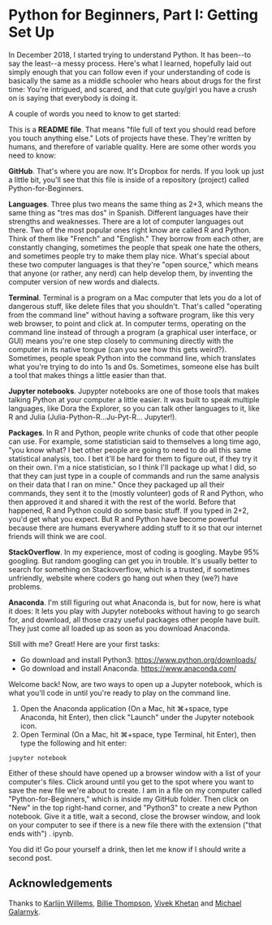 # Python for Beginners, Part I: Getting Set Up 

In December 2018, I started trying to understand Python. It has been--to say the least--a messy process. Here's what I learned, hopefully laid out simply enough that you can follow even if your understanding of code is basically the same as a middle schooler who hears about drugs for the first time: You're intrigued, and scared, and that cute guy/girl you have a crush on is saying that everybody is doing it. 

A couple of words you need to know to get started: 

This is a **README file**. That means "file full of text you should read before you touch anything else." Lots of projects have these. They're written by humans, and therefore of variable quality. Here are some other words you need to know: 

**GitHub**. That's where you are now. It's Dropbox for nerds. If you look up just a little bit, you'll see that this file is inside of a repository (project) called Python-for-Beginners. 

**Languages**. Three plus two means the same thing as 2+3, which means the same thing as "tres mas dos" in Spanish. Different languages have their strengths and weaknesses. There are a lot of computer languages out there. Two of the most popular ones right know are called R and Python. Think of them like "French" and "English." They borrow from each other, are constantly changing, sometimes the people that speak one hate the others, and sometimes people try to make them play nice. What's special about these two computer languages is that they're "open source," which means that anyone (or rather, any nerd) can help develop them, by inventing the computer version of new words and dialects. 

**Terminal**. Terminal is a program on a Mac computer that lets you do a lot of dangerous stuff, like delete files that you shouldn't. That's called "operating from the command line" without having a software program, like this very web browser, to point and click at. In computer terms, operating on the command line instead of through a program (a graphical user interface, or GUI) means you're one step closely to communing directly with the computer in its native tongue (can you see how this gets weird?). Sometimes, people speak Python into the command line, which translates what you're trying to do into 1s and 0s. Sometimes, someone else has built a tool that makes things a little easier than that. 

**Jupyter notebooks**. Jupypter notebooks are one of those tools that makes talking Python at your computer a little easier. It was built to speak multiple languages, like Dora the Explorer, so you can talk other languages to it, like R and Julia (Julia-Python-R...Ju-Pyt-R... Jupyter!). 

**Packages**. In R and Python, people write chunks of code that other people can use. For example, some statistician said to themselves a long time ago, "you know what? I bet other people are going to need to do all this same statistical analysis, too. I bet it'll be hard for them to figure out, if they try it on their own. I'm a nice statistician, so I think I'll package up what I did, so that they can just type in a couple of commands and run the same analysis on their data that I ran on mine." Once they packaged up all their commands, they sent it to the (mostly volunteer) gods of R and Python, who then approved it and shared it with the rest of the world. Before that happened, R and Python could do some basic stuff. If you typed in 2+2, you'd get what you expect. But R and Python have become powerful because there are humans everywhere adding stuff to it so that our internet friends will think we are cool. 

**StackOverflow**. In my experience, most of coding is googling. Maybe 95% googling. But random googling can get you in trouble. It's usually better to search for something on Stackoverflow, which is a trusted, if sometimes unfriendly, website where coders go hang out when they (we?) have problems. 

**Anaconda**. I'm still figuring out what Anaconda is, but for now, here is what it does: It lets you play with Jupyter notebooks without having to go search for, and download, all those crazy useful packages other people have built. They just come all loaded up as soon as you download Anaconda. 

Still with me? Great! Here are your first tasks: 

* Go download and install Python3. https://www.python.org/downloads/
* Go download and install Anaconda. https://www.anaconda.com/

Welcome back! Now, are two ways to open up a Jupyter notebook, which is what you'll code in until you're ready to play on the command line. 

1. Open the Anaconda application (On a Mac, hit ⌘+space, type Anaconda, hit Enter), then click "Launch" under the Jupyter notebook icon.  
2. Open Terminal (On a Mac, hit ⌘+space, type Terminal, hit Enter), then type the following and hit enter: 

```
jupyter notebook
```

Either of these should have opened up a browser window with a list of your computer's files. Click around until you get to the spot where you want to save the new file we're about to create. I am in a file on my computer called "Python-for-Beginners," which is inside my GitHub folder. Then click on "New" in the top right-hand corner, and "Python3" to create a new Python notebook. Give it a title, wait a second, close the browser window, and look on your computer to see if there is a new file there with the extension ("that ends with") . ipynb. 

You did it! Go pour yourself a drink, then let me know if I should write a second post. 


## Acknowledgements 
Thanks to [Karlijn Willems](https://www.datacamp.com/community/tutorials/tutorial-jupyter-notebook), [Billie Thompson](https://gist.github.com/PurpleBooth/109311bb0361f32d87a2#file-readme-template-md), [Vivek Khetan](https://github.com/vkhetan) and [Michael Galarnyk](https://www.datacamp.com/community/tutorials/installing-anaconda-mac-os-x). 